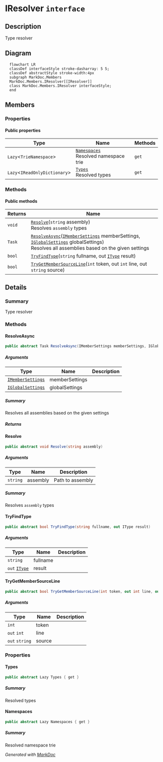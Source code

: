 # IResolver `interface`

## Description
Type resolver

## Diagram
```mermaid
  flowchart LR
  classDef interfaceStyle stroke-dasharray: 5 5;
  classDef abstractStyle stroke-width:4px
  subgraph MarkDoc.Members
  MarkDoc.Members.IResolver[[IResolver]]
  class MarkDoc.Members.IResolver interfaceStyle;
  end
```

## Members
### Properties
#### Public  properties
| Type | Name | Methods |
| --- | --- | --- |
| `Lazy`&lt;`TrieNamespace`&gt; | [`Namespaces`](markdoc/members/IResolver.md#namespaces)<br>Resolved namespace trie | `get` |
| `Lazy`&lt;`IReadOnlyDictionary`&gt; | [`Types`](markdoc/members/IResolver.md#types)<br>Resolved types | `get` |

### Methods
#### Public  methods
| Returns | Name |
| --- | --- |
| `void` | [`Resolve`](markdoc/members/IResolver.md#resolve)(`string` assembly)<br>Resolves `assembly` types |
| `Task` | [`ResolveAsync`](markdoc/members/IResolver.md#resolveasync)([`IMemberSettings`](./IMemberSettings.md) memberSettings, [`IGlobalSettings`](../core/IGlobalSettings.md) globalSettings)<br>Resolves all assemblies based on the given settings |
| `bool` | [`TryFindType`](markdoc/members/IResolver.md#tryfindtype)(`string` fullname, out [`IType`](types/IType.md) result) |
| `bool` | [`TryGetMemberSourceLine`](markdoc/members/IResolver.md#trygetmembersourceline)(`int` token, out `int` line, out `string` source) |

## Details
### Summary
Type resolver

### Methods
#### ResolveAsync
```csharp
public abstract Task ResolveAsync(IMemberSettings memberSettings, IGlobalSettings globalSettings)
```
##### Arguments
| Type | Name | Description |
| --- | --- | --- |
| [`IMemberSettings`](./IMemberSettings.md) | memberSettings |   |
| [`IGlobalSettings`](../core/IGlobalSettings.md) | globalSettings |   |

##### Summary
Resolves all assemblies based on the given settings

##### Returns


#### Resolve
```csharp
public abstract void Resolve(string assembly)
```
##### Arguments
| Type | Name | Description |
| --- | --- | --- |
| `string` | assembly | Path to assembly |

##### Summary
Resolves `assembly` types

#### TryFindType
```csharp
public abstract bool TryFindType(string fullname, out IType result)
```
##### Arguments
| Type | Name | Description |
| --- | --- | --- |
| `string` | fullname |   |
| `out` [`IType`](types/IType.md) | result |   |

#### TryGetMemberSourceLine
```csharp
public abstract bool TryGetMemberSourceLine(int token, out int line, out string source)
```
##### Arguments
| Type | Name | Description |
| --- | --- | --- |
| `int` | token |   |
| `out` `int` | line |   |
| `out` `string` | source |   |

### Properties
#### Types
```csharp
public abstract Lazy Types { get }
```
##### Summary
Resolved types

#### Namespaces
```csharp
public abstract Lazy Namespaces { get }
```
##### Summary
Resolved namespace trie

*Generated with* [*MarkDoc*](https://github.com/hailstorm75/MarkDoc.Core)
